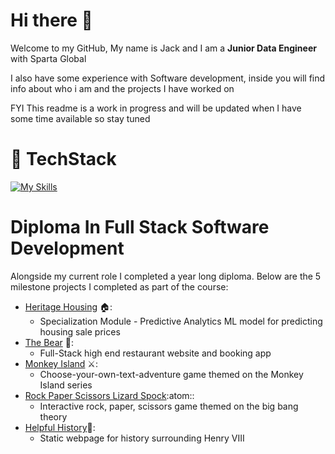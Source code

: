 # Hi there 👋

Welcome to my GitHub, My name is Jack and I am a **Junior Data Engineer** with Sparta Global 

I also have some experience with Software development, inside you will find info about who i am and the projects I have worked on

FYI This readme is a work in progress and will be updated when I have some time available so stay tuned

# :dragon: TechStack

[![My Skills](https://skillicons.dev/icons?i=js,jquery,html,css,py,pycharm,django,flask,vscode,heroku,aws,docker,mongodb,mysql,postgres,sqlite,sklearn,tensorflow&perline=3)](https://skillicons.dev)

# Diploma In Full Stack Software Development

Alongside my current role I completed a year long diploma. Below are the 5 milestone projects I completed as part of the course:

- [Heritage Housing](https://github.com/JCav23/Project5-PredictiveAnalytics-HeritageHousing) :house::
  * Specialization Module - Predictive Analytics ML model for predicting housing sale prices
- [The Bear](https://github.com/JCav23/Project4-TheBear) :bear::
  * Full-Stack high end restaurant website and booking app
- [Monkey Island](https://github.com/JCav23/Project3-MonkeyIsland) :crossed_swords::
  * Choose-your-own-text-adventure game themed on the Monkey Island series
- [Rock Paper Scissors Lizard Spock](https://github.com/JCav23/Project2-RockPaperScissorsLizardSpock):atom::
  * Interactive rock, paper, scissors game themed on the big bang theory
- [Helpful History](https://github.com/JCav23/Project1-HelpfulHistory-HenryVIII):scroll::
  * Static webpage for history surrounding Henry VIII

<!--
**JCav23/JCav23** is a ✨ _special_ ✨ repository because its `README.md` (this file) appears on your GitHub profile.

Here are some ideas to get you started:

- 🔭 I’m currently working on ...
- 🌱 I’m currently learning ...
- 👯 I’m looking to collaborate on ...
- 🤔 I’m looking for help with ...
- 💬 Ask me about ...
- 📫 How to reach me: ...
- 😄 Pronouns: ...
- ⚡ Fun fact: ...
-->

